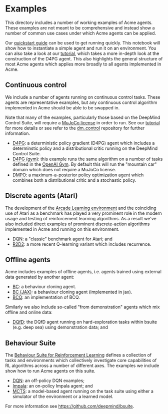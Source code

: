# Examples

This directory includes a number of working examples of Acme agents. These
examples are not meant to be comprehensive and instead show a number of common
use cases under which Acme agents can be applied.

Our [quickstart guide](quickstart) can be used to get running quickly. This
notebook will show how to instantiate a simple agent and run it on an
environment. You can also take a look at our [tutorial], which takes a more
in-depth look at the construction of the D4PG agent. This also highlights the
general structure of most Acme agents which applies more broadly to all agents
implemented in Acme.

[quickstart]: /../../blob/master/acme/examples/quickstart.ipynb
[tutorial]: /../../blob/master/acme/examples/tutorial.ipynb


## Continuous control

We include a number of agents running on continuous control tasks. These agents
are representative examples, but any continuous control algorithm implemented in
Acme should be able to be swapped in.

Note that many of the examples, particularly those based on the DeepMind Control
Suite, will require a [MuJoCo license](https://www.roboti.us/license.html) in
order to run. See our [tutorial] for more details or see refer to the
[dm_control] repository for further information.

-   [D4PG](control/run_d4pg.py): a deterministic policy gradient (D4PG) agent
    which includes a determinstic policy and a distributional critic running on
    the DeepMind Control Suite.
-   [D4PG (gym)](control/run_d4pg_gym.py): this example runs the same algorithm
    on a number of tasks defined in the [OpenAI Gym]. By default this will run
    the "mountain car" domain which does not require a MuJoCo license.
-   [DMPO](control/run_dmpo.py): a maximum-a-posterior policy optimization
    agent which combines both a distributional critic and a stochastic policy.

[dm_control]: https://github.com/deepmind/dm_control
[OpenAI Gym]: https://github.com/openai/gym


## Discrete agents (Atari)

The development of the [Arcade Learning environment](ale) and the coinciding use
of Atari as a benchmark has played a very prominent role in the modern usage and
testing of reinforcement learning algorithms. As a result we've also included
direct examples of prominent discrete-action algorithms implemented in Acme and
running on this environment.

-   [DQN](/../../blob/master/acme/examples/atari/run_dqn.py): a "classic" benchmark agent for Atari; and
-   [R2D2](/../../blob/master/acme/examples/atari/run_r2d2.py): a more recent Q-learning variant which includes
    recurrence.

[ale]: https://arxiv.org/abs/1207.4708


## Offline agents

Acme includes examples of offline agents, i.e. agents trained using external
data generated by another agent:

-   [BC](/../../blob/master/acme/examples/offline/run_bc.py): a behaviour cloning agent.
-   [BC (JAX)](/../../blob/master/acme/examples/offline/run_bc_jax.py): a behaviour cloning agent (implemented
    in jax).
-   [BCQ](/../../blob/master/acme/examples/offline/run_bcq.py): an implementation of BCQ.

Similarly we also include so-called "from demonstration" agents which mix
offline and online data:

-   [DQfD](/../../blob/master/acme/examples/offline/run_dqfd.py): the DQfD agent running on hard-exploration
    tasks within bsuite (e.g. deep sea) using demonstration data; and


## Behaviour Suite

The [Behaviour Suite for Reinforcement Learning](bsuite) defines a collection
of tasks and environments which collectively investigate core capabilities of RL
algorithms across a number of different axes. The examples we include
show how to run Acme agents on this suite.

-   [DQN](/../../blob/master/acme/examples/bsuite/run_dqn.py): an off-policy DQN examples;
-   [Impala](/../../blob/master/acme/examples/bsuite/run_impala.py): an on-policy Impala agent; and
-   [MCTS](/../../blob/master/acme/examples/bsuite/run_mcts.py): a model-based agent running on the
    task suite using either a simulator of the environment or a learned model.

For more information see https://github.com/deepmind/bsuite.

[bsuite]: https://github.com/deepmind/bsuite
